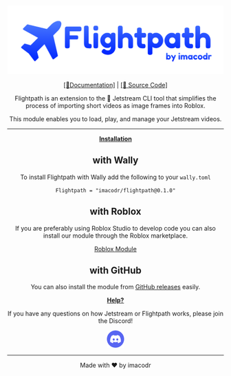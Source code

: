 [![Frame 594|690x215](https://raw.githubusercontent.com/imacodr/Flightpath/main/assets/banner.png)](https://imacodr.github.io/Jetstream/Flightpath/intro)

<div align="center">

[[📘Documentation]](https://imacodr.github.io/Jetstream/Flightpath/intro) | [[📁 Source Code]](https://github.com/imacodr/Flightpath)

Flightpath is an extension to the 🚀 Jetstream CLI tool that simplifies the process of importing short videos as image frames into Roblox.

This module enables you to load, play, and manage your Jetstream videos.

<hr />

[**Installation**](https://imacodr.github.io/Jetstream/Flightpath/installation)

## with Wally

To install Flightpath with Wally add the following to your `wally.toml`

```
Flightpath = "imacodr/flightpath@0.1.0"
```

## with Roblox

If you are preferably using Roblox Studio to develop code you can also install our module through the Roblox marketplace.

[Roblox Module](https://create.roblox.com/store/asset/98399377763482/Flightpath?assetType=Model&externalSource=www)

## with GitHub

You can also install the module from [GitHub releases](https://github.com/imacodr/Flightpath/releases) easily.

[**Help?**](https://discord.gg/UnDCJ6W7dw)

If you have any questions on how Jetstream or Flightpath works, please join the Discord!

[![1024-gold 2|40x40](./assets/discord.png)](https://discord.gg/UnDCJ6W7dw)

<hr />

Made with ❤️ by imacodr

</div>
